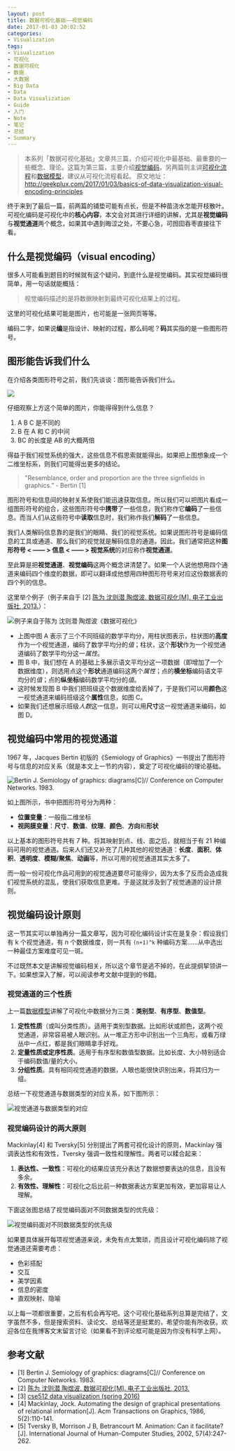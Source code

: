 ```yaml
---
layout: post
title: 数据可视化基础——视觉编码
date: 2017-01-03 20:02:52
categories:
- Visualization
tags:
- Visualization
- 可视化
- 数据可视化
- 数据
- 大数据
- Big Data
- Data
- Data Visualization
- Guide
- 入门
- Note
- 笔记
- 总结
- Summary
---
```


> 本系列「数据可视化基础」文章共三篇，介绍可视化中最基础、最重要的一些概念、理论。这篇为第三篇，主要介绍[视觉编码](http://geekplux.com/2017/01/03/basics-of-data-visualization-visual-encoding-principles)，另两篇则主讲[可视化流程](http://geekplux.com/2017/01/01/basics-of-data-visualization-the-process-model)和[数据模型](http://geekplux.com/2017/01/02/basics-of-data-visualization-data-model)，建议从可视化流程看起。
> 原文地址：[http://geekplux.com/2017/01/03/basics-of-data-visualization-visual-encoding-principles ](http://geekplux.com/2017/01/03/basics-of-data-visualization-visual-encoding-principles)

终于来到了最后一篇，前两篇的铺垫可能有点长，但是不种苗浇水怎能开枝散叶。可视化编码是可视化中的**核心内容**，本文会对其进行详细的讲解，尤其是**视觉编码**与**视觉通道**两个概念，如果其中遇到晦涩之处，不要心急，可囫囵吞枣直接往下看。

## 什么是视觉编码（visual encoding）

很多人可能看到题目的时候就有这个疑问，到底什么是视觉编码。其实视觉编码很简单，用一句话就能概括：

> 视觉编码描述的是将数据映射到最终可视化结果上的过程。

这里的可视化结果可能是图片，也可能是一张网页等等。

编码二字，如果说**编**是指设计、映射的过程，那么码呢？**码**其实指的是一些图形符号。

## 图形能告诉我们什么

在介绍各类图形符号之前，我们先谈谈：图形能告诉我们什么。

![](https://geekpluxblog.oss-cn-hongkong.aliyuncs.com/basics-of-data-visualization/pic.png?x-oss-process=style/zip)

仔细观察上方这个简单的图片，你能得得到什么信息？

1. A B C 是不同的
2. B 在 A 和 C 的中间
3. BC 的长度是 AB 的大概两倍

得益于我们视觉系统的强大，这些信息不假思索就能得出。如果把上图想象成一个二维坐标系，则我们可能得出更多的结论。

> "Resemblance, order and proportion are the three signfields in graphics.” - Bertin [1]

图形符号和信息间的映射关系使我们能迅速获取信息。所以我们可以把图片看成一组图形符号的组合，这些图形符号中**携带**了一些信息，我们称作它**编码**了一些信息。而当人们从这些符号中**读取**信息时，我们称作我们**解码**了一些信息。

我们人类解码信息靠的是我们的眼睛、我们的视觉系统。如果说图形符号是编码信息的工具或通道、那么我们的视觉就是解码信息的通道。因此，我们通常把这种**图形符号 < —— > 信息 < —— > 视觉系统**的对应称作**视觉通道**。

至此算是把**视觉通道**、**视觉编码**这两个概念讲清楚了。如果一个人说他想用四个通道来编码四个维度的数据，即可以翻译成他想用四种图形符号来对应这份数据表的四个列的信息。

这里举个例子（例子来自于 [2] [陈为 沈则潜 陶煜波. 数据可视化[M]. 电子工业出版社, 2013.](https://geekplux.com/r/datavis_book/)）：

![例子来自于陈为 沈则潜 陶煜波《数据可视化》](https://geekpluxblog.oss-cn-hongkong.aliyuncs.com/basics-of-data-visualization/example.png?x-oss-process=style/zip)

- 上图中图 A 表示了三个不同班级的数学平均分，用柱状图表示，柱状图的**高度**作为一个视觉通道，编码了数学平均分的*值*；柱状，这个**形状**作为一个视觉通道编码了数学平均分这一*属性*。
- 图 B 中，我们想在 A 的基础上多展示语文平均分这一项数据（即增加了一个数据维度），则选用点这个**形状**通道编码这两个*属性*；点的**横坐标**编码语文平均分的*值*；点的**纵坐标**编码数学平均分的*值*。
- 这时候发现图 B 中我们把班级这个数据维度给丢掉了，于是我们可以用**颜色**这一视觉通道来编码班级这个**属性**信息，如图 C。
- 如果我们还想展示班级*人数*这一信息，则可以用**尺寸**这一视觉通道来编码，如图 D。

## 视觉编码中常用的视觉通道

1967 年，Jacques Bertin 初版的《Semiology of Graphics》一书提出了图形符号与信息的对应关系（就是本文上一节的内容），奠定了可视化编码的理论基础。

![Bertin J. Semiology of graphics: diagrams[C]// Conference on Computer Networks. 1983. ](https://geekpluxblog.oss-cn-hongkong.aliyuncs.com/basics-of-data-visualization/signal.png?x-oss-process=style/zip)

如上图所示，书中把图形符号分为两种：

- **位置变量**：一般指二维坐标
- **视网膜变量**：**尺寸**、**数值**、**纹理**、**颜色**、**方向**和**形状**

以上基本的图形符号共有 7 种。将其映射到点、线、面之后，就相当于有 21 种编码可用的视觉通道。后来人们还又补充了几种其他的视觉通道：**长度**、**面积**、**体积**、**透明度**、**模糊/聚焦**、**动画**等，所以可用的视觉通道其实太多了。

而一般一份可视化作品可用到的视觉通道要尽可能得少，因为太多了反而会造成我们视觉系统的混乱，使我们获取信息更难。于是这就涉及到了视觉通道的设计原则。

## 视觉编码设计原则

这一节其实可以单独再分一篇文章写，因为可视化编码设计实在是复杂：假设我们有 k 个视觉通道，有 n 个数据维度，则一共有 `(n+1)^k` 种编码方案……从中选出一种最佳方案难度可见一斑。

不过既然本文是讲解视觉编码相关，所以这个章节是逃不掉的，在此提纲挈领讲一下。如果想深入了解，可以阅读参考文献中提到的书籍。

### 视觉通道的三个性质

上一篇[数据模型](http://geekplux.com/2017/01/02/basics-of-data-visualization-data-model)讲解了可视化中数据分为三类：**类别型**、**有序型**、**数值型**。

1. **定性性质**（或叫分类性质）。适用于类别型数据。比如形状或颜色，这两个视觉通道，非常容易被人眼识别。从一堆正方形中识别出一个三角形，或看万绿丛中一点红，都是我们眼睛拿手好戏。
2. **定量性质或定序性质**。适用于有序型和数值型数据。比如长度、大小特别适合于编码数值/量的大小。
3. **分组性质**。具有相同视觉通道的数据，人眼也能很快识别出来，将其归为一组。

总结一下视觉通道与数据类型的对应关系，如下图所示：

![视觉通道与数据类型的对应](https://geekpluxblog.oss-cn-hongkong.aliyuncs.com/basics-of-data-visualization/level.png?x-oss-process=style/zip)

### 视觉编码设计的两大原则

Mackinlay[4] 和 Tversky[5] 分别提出了两套可视化设计的原则，Mackinlay 强调表达性和有效性，Tversky 强调一致性和理解性。两者可以糅合起来：

1. **表达性、一致性**：可视化的结果应该充分表达了数据想要表达的信息，且没有多余。
2. **有效性、理解性**：可视化之后比前一种数据表达方案更加有效，更加容易让人理解。

下面这张图总结了视觉编码面对不同数据类型的优先级：

![视觉编码面对不同数据类型的优先级](https://geekpluxblog.oss-cn-hongkong.aliyuncs.com/basics-of-data-visualization/level2.png?x-oss-process=style/zip)

如果要具体展开每项视觉通道来说，未免有点太繁琐，而且设计可视化编码除了视觉通道还需要考虑：

- 色彩搭配
- 交互
- 美学因素
- 信息的密度
- 直观映射、隐喻

以上每一项都很重要，之后有机会再写吧。这个可视化基础系列总算是完结了，文字虽然不多，但是搜索资料、读论文、总结等还是挺累的，希望你能有所收获。欢迎各位在我博客文末留言讨论（如果看不到评论框可能是因为你没有科学上网）。

## 参考文献

- [1] Bertin J. Semiology of graphics: diagrams[C]// Conference on Computer Networks. 1983.
- [2] [陈为 沈则潜 陶煜波. 数据可视化[M]. 电子工业出版社, 2013.](https://geekplux.com/r/datavis_book/)
- [3] [cse512 data visualization (spring 2016)](http://courses.cs.washington.edu/courses/cse512/16sp/)
- [4] Mackinlay, Jock. Automating the design of graphical presentations of relational information[J]. Acm Transactions on Graphics, 1986, 5(2):110-141.
- [5] Tversky B, Morrison J B, Betrancourt M. Animation: Can it facilitate?[J]. International Journal of Human-Computer Studies, 2002, 57(4):247-262.
